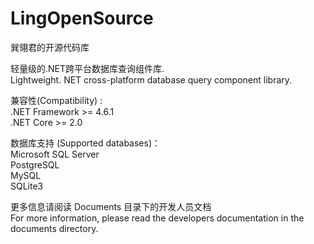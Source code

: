 # LingOpenSource
巽翎君的开源代码库

轻量级的.NET跨平台数据库查询组件库.<br />
Lightweight. NET cross-platform database query component library.

兼容性(Compatibility) :<br />
.NET Framework >= 4.6.1 <br />
.NET Core >= 2.0 <br />

数据库支持 (Supported databases)：<br/>
Microsoft SQL Server <br />
PostgreSQL <br />
MySQL <br />
SQLite3

更多信息请阅读 Documents 目录下的开发人员文档 <br />
For more information, please read the developers documentation in the documents directory.
